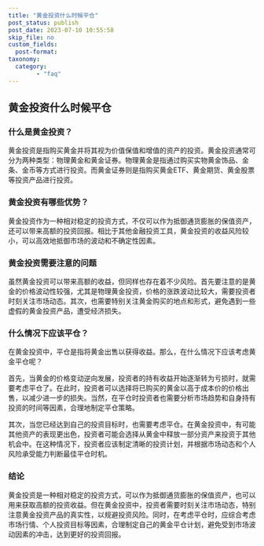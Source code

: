 ```yaml
---
title: "黄金投资什么时候平仓"
post_status: publish
post_date: 2023-07-10 10:55:58
skip_file: no
custom_fields: 
  post-format: 
taxonomy:
  category:
        - "faq"
---
```


## 黄金投资什么时候平仓

### 什么是黄金投资？

黄金投资是指购买黄金并将其视为价值保值和增值的资产的投资。黄金投资通常可分为两种类型：物理黄金和黄金证券。物理黄金是指通过购买实物黄金饰品、金条、金币等方式进行投资。而黄金证券则是指购买黄金ETF、黄金期货、黄金股票等投资产品进行投资。

### 黄金投资有哪些优势？

黄金投资作为一种相对稳定的投资方式，不仅可以作为抵御通货膨胀的保值资产，还可以带来高额的投资回报。相比于其他金融投资工具，黄金投资的收益风险较小，可以高效地抵御市场的波动和不确定性因素。

### 黄金投资需要注意的问题

虽然黄金投资可以带来高额的收益，但同样也存在着不少风险。首先要注意的是黄金的价格波动性较强，尤其是物理黄金投资，价格的涨跌波动比较大，需要投资者时刻关注市场动态。其次，也需要特别关注黄金购买的地点和形式，避免遇到一些虚假的黄金投资产品，遭受经济损失。

### 什么情况下应该平仓？

在黄金投资中，平仓是指将黄金出售以获得收益。那么，在什么情况下应该考虑黄金平仓呢？

首先，当黄金的价格变动逆向发展，投资者的持有收益开始逐渐转为亏损时，就需要考虑平仓了。在此时，投资者可以选择将已购买的黄金以高于成本价的价格出售，以减少进一步的损失。当然，在平仓时投资者也需要分析市场趋势和自身持有投资的时间等因素，合理地制定平仓策略。

其次，当您已经达到自己的投资目标时，也需要考虑平仓。在黄金投资中，有可能其他资产的表现更出色，投资者可能会选择从黄金中释放一部分资产来投资于其他机会中。在这种情况下，投资者应该制定清晰的投资计划，并根据市场动态和个人风险承受能力判断最佳平仓时机。

### 结论

黄金投资是一种相对稳定的投资方式，可以作为抵御通货膨胀的保值资产，也可以用来获取高额的投资收益。但在黄金投资中，投资者需要时刻关注市场动态，特别注意黄金投资产品的真实性，以规避投资风险。同时，在考虑平仓时，应综合考虑市场行情、个人投资目标等因素，合理制定自己的黄金平仓计划，避免受到市场波动因素的冲击，达到更好的投资回报。
